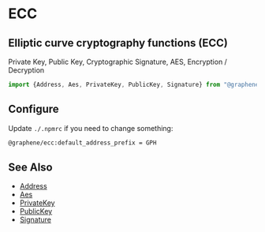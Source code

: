 # ECC

## Elliptic curve cryptography functions (ECC)

Private Key, Public Key, Cryptographic Signature, AES, Encryption / Decryption

```js
import {Address, Aes, PrivateKey, PublicKey, Signature} from "@graphene/ecc"
```

## Configure

Update `./.npmrc` if you need to change something:

```bash
@graphene/ecc:default_address_prefix = GPH
```

## See Also

* [Address](./src/address.js)
* [Aes](./src/aes.js)
* [PrivateKey](./src/PrivateKey.js)
* [PublicKey](./src/PublicKey.js)
* [Signature](./src/signature.js)
